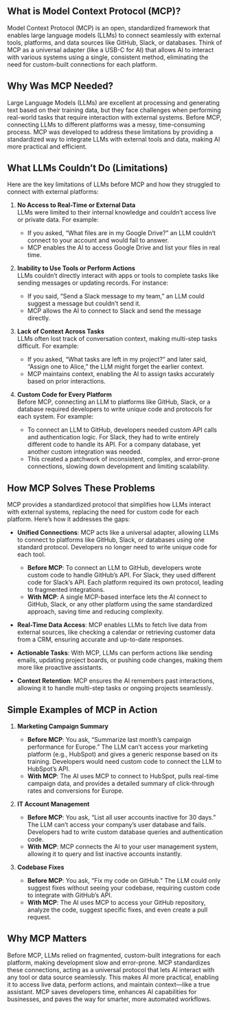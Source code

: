 ## What is Model Context Protocol (MCP)?

Model Context Protocol (MCP) is an open, standardized framework that enables large language models (LLMs) to connect seamlessly with external tools, platforms, and data sources like GitHub, Slack, or databases. Think of MCP as a universal adapter (like a USB-C for AI) that allows AI to interact with various systems using a single, consistent method, eliminating the need for custom-built connections for each platform.

## Why Was MCP Needed?

Large Language Models (LLMs) are excellent at processing and generating text based on their training data, but they face challenges when performing real-world tasks that require interaction with external systems. Before MCP, connecting LLMs to different platforms was a messy, time-consuming process. MCP was developed to address these limitations by providing a standardized way to integrate LLMs with external tools and data, making AI more practical and efficient.

## What LLMs Couldn’t Do (Limitations)

Here are the key limitations of LLMs before MCP and how they struggled to connect with external platforms:

1. **No Access to Real-Time or External Data**  
   LLMs were limited to their internal knowledge and couldn’t access live or private data. For example:  
   - If you asked, “What files are in my Google Drive?” an LLM couldn’t connect to your account and would fail to answer.  
   - MCP enables the AI to access Google Drive and list your files in real time.

2. **Inability to Use Tools or Perform Actions**  
   LLMs couldn’t directly interact with apps or tools to complete tasks like sending messages or updating records. For instance:  
   - If you said, “Send a Slack message to my team,” an LLM could suggest a message but couldn’t send it.  
   - MCP allows the AI to connect to Slack and send the message directly.

3. **Lack of Context Across Tasks**  
   LLMs often lost track of conversation context, making multi-step tasks difficult. For example:  
   - If you asked, “What tasks are left in my project?” and later said, “Assign one to Alice,” the LLM might forget the earlier context.  
   - MCP maintains context, enabling the AI to assign tasks accurately based on prior interactions.

4. **Custom Code for Every Platform**  
   Before MCP, connecting an LLM to platforms like GitHub, Slack, or a database required developers to write unique code and protocols for each system. For example:  
   - To connect an LLM to GitHub, developers needed custom API calls and authentication logic. For Slack, they had to write entirely different code to handle its API. For a company database, yet another custom integration was needed.  
   - This created a patchwork of inconsistent, complex, and error-prone connections, slowing down development and limiting scalability.

## How MCP Solves These Problems

MCP provides a standardized protocol that simplifies how LLMs interact with external systems, replacing the need for custom code for each platform. Here’s how it addresses the gaps:

- **Unified Connections**: MCP acts like a universal adapter, allowing LLMs to connect to platforms like GitHub, Slack, or databases using one standard protocol. Developers no longer need to write unique code for each tool.  
   - **Before MCP**: To connect an LLM to GitHub, developers wrote custom code to handle GitHub’s API. For Slack, they used different code for Slack’s API. Each platform required its own protocol, leading to fragmented integrations.  
   - **With MCP**: A single MCP-based interface lets the AI connect to GitHub, Slack, or any other platform using the same standardized approach, saving time and reducing complexity.

- **Real-Time Data Access**: MCP enables LLMs to fetch live data from external sources, like checking a calendar or retrieving customer data from a CRM, ensuring accurate and up-to-date responses.

- **Actionable Tasks**: With MCP, LLMs can perform actions like sending emails, updating project boards, or pushing code changes, making them more like proactive assistants.

- **Context Retention**: MCP ensures the AI remembers past interactions, allowing it to handle multi-step tasks or ongoing projects seamlessly.

## Simple Examples of MCP in Action

1. **Marketing Campaign Summary**  
   - **Before MCP**: You ask, “Summarize last month’s campaign performance for Europe.” The LLM can’t access your marketing platform (e.g., HubSpot) and gives a generic response based on its training. Developers would need custom code to connect the LLM to HubSpot’s API.  
   - **With MCP**: The AI uses MCP to connect to HubSpot, pulls real-time campaign data, and provides a detailed summary of click-through rates and conversions for Europe.

2. **IT Account Management**  
   - **Before MCP**: You ask, “List all user accounts inactive for 30 days.” The LLM can’t access your company’s user database and fails. Developers had to write custom database queries and authentication code.  
   - **With MCP**: MCP connects the AI to your user management system, allowing it to query and list inactive accounts instantly.

3. **Codebase Fixes**  
   - **Before MCP**: You ask, “Fix my code on GitHub.” The LLM could only suggest fixes without seeing your codebase, requiring custom code to integrate with GitHub’s API.  
   - **With MCP**: The AI uses MCP to access your GitHub repository, analyze the code, suggest specific fixes, and even create a pull request.

## Why MCP Matters

Before MCP, LLMs relied on fragmented, custom-built integrations for each platform, making development slow and error-prone. MCP standardizes these connections, acting as a universal protocol that lets AI interact with any tool or data source seamlessly. This makes AI more practical, enabling it to access live data, perform actions, and maintain context—like a true assistant. MCP saves developers time, enhances AI capabilities for businesses, and paves the way for smarter, more automated workflows.
